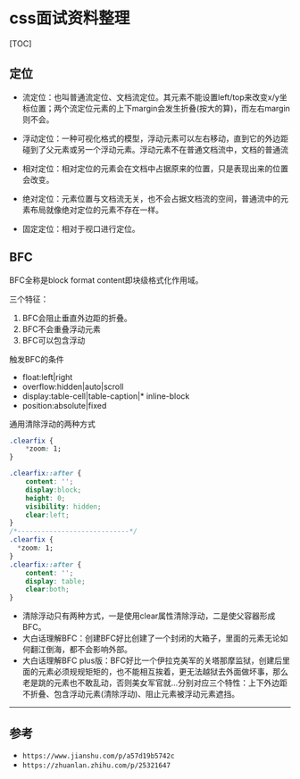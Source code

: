 # css面试资料整理

[TOC]

## 定位

* 流定位：也叫普通流定位、文档流定位。其元素不能设置left/top来改变x/y坐标位置；两个流定位元素的上下margin会发生折叠(按大的算)，而左右margin则不会。

* 浮动定位：一种可视化格式的模型，浮动元素可以左右移动，直到它的外边距碰到了父元素或另一个浮动元素。浮动元素不在普通文档流中，文档的普通流

* 相对定位：相对定位的元素会在文档中占据原来的位置，只是表现出来的位置会改变。

* 绝对定位：元素位置与文档流无关，也不会占据文档流的空间，普通流中的元素布局就像绝对定位的元素不存在一样。

* 固定定位：相对于视口进行定位。

## BFC

BFC全称是block format content即块级格式化作用域。

三个特征：

1. BFC会阻止垂直外边距的折叠。
2. BFC不会重叠浮动元素
3. BFC可以包含浮动

触发BFC的条件

* float:left|right
* overflow:hidden|auto|scroll
* display:table-cell|table-caption|* inline-block
* position:absolute|fixed

通用清除浮动的两种方式

```css
.clearfix {
    *zoom: 1;
}

.clearfix::after {
    content: '';
    display:block;
    height: 0;
    visibility: hidden;
    clear:left;
}
/*----------------------------*/
.clearfix {
  *zoom: 1;
}
.clearfix::after {
    content: '';
    display: table;
    clear:both;
}
```

* 清除浮动只有两种方式，一是使用clear属性清除浮动，二是使父容器形成BFC。
* 大白话理解BFC：创建BFC好比创建了一个封闭的大箱子，里面的元素无论如何翻江倒海，都不会影响外部。
* 大白话理解BFC plus版：BFC好比一个伊拉克美军的关塔那摩监狱，创建后里面的元素必须规规矩矩的，也不能相互挨着，更无法越狱去外面做坏事，那么老是跳的元素也不敢乱动，否则美女军官就...分别对应三个特性：上下外边距不折叠、包含浮动元素(清除浮动)、阻止元素被浮动元素遮挡。

------

## 参考

* `https://www.jianshu.com/p/a57d19b5742c`
* `https://zhuanlan.zhihu.com/p/25321647`
